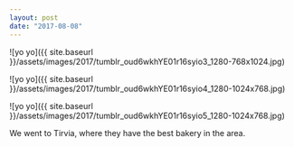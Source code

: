 ```yaml
---
layout: post
date: "2017-08-08"
---
```


![yo yo]({{ site.baseurl }}/assets/images/2017/tumblr_oud6wkhYE01r16syio3_1280-768x1024.jpg)

![yo yo]({{ site.baseurl }}/assets/images/2017/tumblr_oud6wkhYE01r16syio4_1280-1024x768.jpg)

![yo yo]({{ site.baseurl }}/assets/images/2017/tumblr_oud6wkhYE01r16syio5_1280-1024x768.jpg)

We went to Tirvia, where they have the best bakery in the area.
